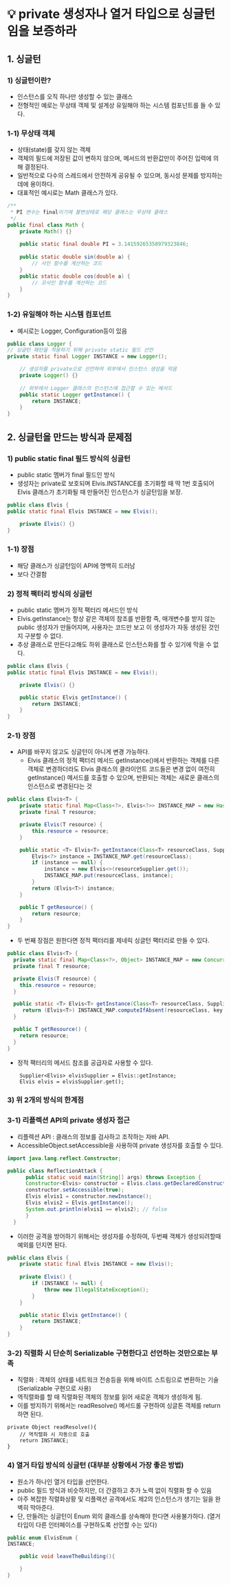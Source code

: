 # 💡 private 생성자나 열거 타입으로 싱글턴임을 보증하라

## 1. 싱글턴

### 1) 싱글턴이란?
* 인스턴스를 오직 하나만 생성할 수 있는 클래스
* 전형적인 예로는 무상태 객체 및 설계상 유일해야 하는 시스템 컴포넌트를 들 수 있다.

### 1-1) 무상태 객체
* 상태(state)를 갖지 않는 객체
* 객체의 필드에 저장된 값이 변하지 않으며, 메서드의 반환값만이 주어진 입력에 의해 결정된다.
* 일반적으로 다수의 스레드에서 안전하게 공유될 수 있으며, 동시성 문제를 방지하는 데에 용이하다.
* 대표적인 예시로는 Math 클래스가 있다.
```java
/**
 * PI 변수는 final이기에 불변상태로 해당 클래스는 무상태 클래스
 */
public final class Math {
    private Math() {}
    
    public static final double PI = 3.14159265358979323846;
    
    public static double sin(double a) {
        // 사인 함수를 계산하는 코드
    }
    public static double cos(double a) {
        // 코사인 함수를 계산하는 코드
    }
}
```
### 1-2) 유일해야 하는 시스템 컴포넌트
 * 예시로는 Logger, Configuration등이 있음
```java
public class Logger {
// 싱글턴 패턴을 적용하기 위해 private static 필드 선언
private static final Logger INSTANCE = new Logger();

    // 생성자를 private으로 선언하여 외부에서 인스턴스 생성을 막음
    private Logger() {}
    
    // 외부에서 Logger 클래스의 인스턴스에 접근할 수 있는 메서드
    public static Logger getInstance() {
        return INSTANCE;
    }
}
```

## 2. 싱글턴을 만드는 방식과 문제점
### 1) public static final 필드 방식의 싱글턴
* public static 멤버가 final 필드인 방식
* 생성자는 private로 보호되며 Elvis.INSTANCE를 초기화할 때 딱 1번 호출되어 
Elvis 클래스가 초기화될 때 만들어진 인스턴스가 싱글턴임을 보장.

```java
public class Elvis {
public static final Elvis INSTANCE = new Elvis();

    private Elvis() {}
}
```

### 1-1) 장점
* 해당 클래스가 싱글턴임이 API에 명백히 드러남
* 보다 간결함

### 2) 정적 팩터리 방식의 싱글턴
* public static 멤버가 정적 팩터리 메서드인 방식
* Elvis.getInstance는 항상 같은 객체의 참조를 반환함
즉, 매개변수를 받지 않는 public 생성자가 만들어지며, 사용자는 코드만 보고 이 생성자가 자동 생성된 것인지 구분할 수 없다.
* 추상 클래스로 만든다고해도 하위 클래스로 인스턴스화를 할 수 있기에 막을 수 없다. 

```java
public class Elvis {
public static final Elvis INSTANCE = new Elvis();

    private Elvis() {}

    public static Elvis getInstance() {
        return INSTANCE;
    }
}
```

### 2-1) 장점
* API를 바꾸지 않고도 싱글턴이 아니게 변경 가능하다.
  * Elvis 클래스의 정적 팩터리 메서드 getInstance()에서 반환하는 객체를 다른 객체로 변경하더라도
  Elvis 클래스의 클라이언트 코드들은 변경 없이 여전히 getInstance() 메서드를 호출할 수 있으며, 
  반환되는 객체는 새로운 클래스의 인스턴스로 변경된다는 것

```java  
public class Elvis<T> {
    private static final Map<Class<?>, Elvis<?>> INSTANCE_MAP = new HashMap<>();
    private final T resource;

    private Elvis(T resource) {
        this.resource = resource;
    }

    public static <T> Elvis<T> getInstance(Class<T> resourceClass, Supplier<T> resourceSupplier) {
        Elvis<?> instance = INSTANCE_MAP.get(resourceClass);
        if (instance == null) {
            instance = new Elvis<>(resourceSupplier.get());
            INSTANCE_MAP.put(resourceClass, instance);
        }
        return (Elvis<T>) instance;
    }

    public T getResource() {
        return resource;
    }
}
```

* 두 번째 장점은 원한다면 정적 팩터리를 제네릭 싱글턴 팩터리로 만들 수 있다.
```java  
public class Elvis<T> {
  private static final Map<Class<?>, Object> INSTANCE_MAP = new ConcurrentHashMap<>();
  private final T resource;

  private Elvis(T resource) {
    this.resource = resource;
  }

  public static <T> Elvis<T> getInstance(Class<T> resourceClass, Supplier<T> resourceSupplier) {
     return (Elvis<T>) INSTANCE_MAP.computeIfAbsent(resourceClass, key -> new Elvis<>(resourceSupplier.get()));
  }

  public T getResource() {
    return resource;
  }
}
```

* 정적 팩터리의 메서드 참조를 공급자로 사용할 수 있다.
```
    Supplier<Elvis> elvisSupplier = Elvis::getInstance;
    Elvis elvis = elvisSupplier.get();
```
### 3) 위 2개의 방식의 한계점
### 3-1) 리플렉션 API의 private 생성자 접근
* 리플렉션 API : 클래스의 정보를 검사하고 조작하는 자바 API.
* AccessibleObject.setAccessible을 사용하여 private 생성자를 호출할 수 있다.
```java
import java.lang.reflect.Constructor;  

public class ReflectionAttack {
      public static void main(String[] args) throws Exception {
      Constructor<Elvis> constructor = Elvis.class.getDeclaredConstructor();
      constructor.setAccessible(true);
      Elvis elvis1 = constructor.newInstance();
      Elvis elvis2 = Elvis.getInstance();
      System.out.println(elvis1 == elvis2); // false
      }
  }
```

* 이러한 공격을 방어하기 위해서는 생성자를 수정하여, 두번째 객체가 생성되려할때 예외를 던지면 된다.

```java
public class Elvis {
    private static final Elvis INSTANCE = new Elvis();
    
    private Elvis() {
        if (INSTANCE != null) {
            throw new IllegalStateException();
        }
    }

    public static Elvis getInstance() {
        return INSTANCE;
    }
}
```


### 3-2) 직렬화 시 단순히 Serializable 구현한다고 선언하는 것만으로는 부족
* 직렬화 : 객체의 상태를 네트워크 전송등을 위해 바이트 스트림으로 변환하는 기술 (Serializable 구현으로 사용)
* 역직렬화를 할 때 직렬화된 객체의 정보를 읽어 새로운 객체가 생성하게 됨.
* 이를 방지하기 위해서는 readResolve() 메서드롤 구현하여 싱글톤 객체를 return하면 된다.

```
private Object readResolve(){
    // 역직렬화 시 자동으로 호출
    return INSTANCE;
}
```



### 4) 열거 타입 방식의 싱글턴 (대부분 상황에서 가장 좋은 방법)
* 원소가 하나인 열거 타입을 선언한다.
* public 필드 방식과 비슷하지만, 더 간결하고 추가 노력 없이 직렬화 할 수 있음
* 아주 복잡한 직렬화상황 및 리플렉션 공격에서도 제2의 인스턴스가 생기는 일을 완벽히 막아준다.
* 단, 만들려는 싱글턴이 Enum 외의 클래스를 상속해야 한다면 사용불가하다. (열거 타입이 다른 인터페이스를 구현하도록 선언할 수는 있다)

```java
public enum ElvisEnum {
INSTANCE;

    public void leaveTheBuilding(){

    }
}
```